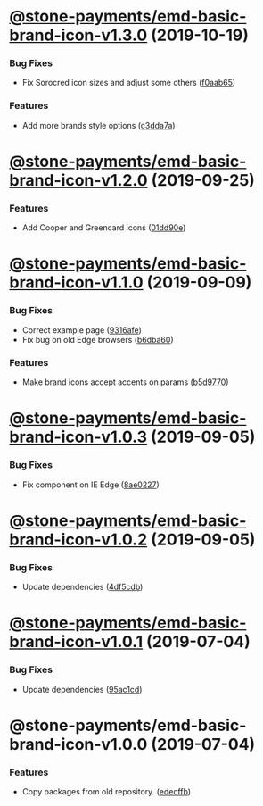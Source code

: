 # [@stone-payments/emd-basic-brand-icon-v1.3.0](https://github.com/stone-payments/emerald-web-framework/compare/@stone-payments/emd-basic-brand-icon-v1.2.0...@stone-payments/emd-basic-brand-icon-v1.3.0) (2019-10-19)


### Bug Fixes

* Fix Sorocred icon sizes and adjust some others ([f0aab65](https://github.com/stone-payments/emerald-web-framework/commit/f0aab65))


### Features

* Add more brands style options ([c3dda7a](https://github.com/stone-payments/emerald-web-framework/commit/c3dda7a))

# [@stone-payments/emd-basic-brand-icon-v1.2.0](https://github.com/stone-payments/emerald-web-framework/compare/@stone-payments/emd-basic-brand-icon-v1.1.0...@stone-payments/emd-basic-brand-icon-v1.2.0) (2019-09-25)


### Features

* Add Cooper and Greencard icons ([01dd90e](https://github.com/stone-payments/emerald-web-framework/commit/01dd90e))

# [@stone-payments/emd-basic-brand-icon-v1.1.0](https://github.com/stone-payments/emerald-web-framework/compare/@stone-payments/emd-basic-brand-icon-v1.0.3...@stone-payments/emd-basic-brand-icon-v1.1.0) (2019-09-09)


### Bug Fixes

* Correct example page ([9316afe](https://github.com/stone-payments/emerald-web-framework/commit/9316afe))
* Fix bug on old Edge browsers ([b6dba60](https://github.com/stone-payments/emerald-web-framework/commit/b6dba60))


### Features

* Make brand icons accept accents on params ([b5d9770](https://github.com/stone-payments/emerald-web-framework/commit/b5d9770))

# [@stone-payments/emd-basic-brand-icon-v1.0.3](https://github.com/stone-payments/emerald-web-framework/compare/@stone-payments/emd-basic-brand-icon-v1.0.2...@stone-payments/emd-basic-brand-icon-v1.0.3) (2019-09-05)


### Bug Fixes

* Fix component on IE Edge ([8ae0227](https://github.com/stone-payments/emerald-web-framework/commit/8ae0227))

# [@stone-payments/emd-basic-brand-icon-v1.0.2](https://github.com/stone-payments/emerald-web-framework/compare/@stone-payments/emd-basic-brand-icon-v1.0.1...@stone-payments/emd-basic-brand-icon-v1.0.2) (2019-09-05)


### Bug Fixes

* Update dependencies ([4df5cdb](https://github.com/stone-payments/emerald-web-framework/commit/4df5cdb))

# [@stone-payments/emd-basic-brand-icon-v1.0.1](https://github.com/stone-payments/emerald-web-framework/compare/@stone-payments/emd-basic-brand-icon-v1.0.0...@stone-payments/emd-basic-brand-icon-v1.0.1) (2019-07-04)


### Bug Fixes

* Update dependencies ([95ac1cd](https://github.com/stone-payments/emerald-web-framework/commit/95ac1cd))

# @stone-payments/emd-basic-brand-icon-v1.0.0 (2019-07-04)


### Features

* Copy packages from old repository. ([edecffb](https://github.com/stone-payments/emerald-web-framework/commit/edecffb))
